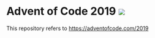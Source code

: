 # Advent of Code 2019 ![](https://github.com/fzarifian/aoc2019/workflows/Advent%20of%20Code%202019/badge.svg)
This repository refers to https://adventofcode.com/2019
